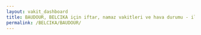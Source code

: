 ```yaml
---
layout: vakit_dashboard
title: BAUDOUR, BELCIKA için iftar, namaz vakitleri ve hava durumu - ilçe/eyalet seç
permalink: /BELCIKA/BAUDOUR/
---
```


<script type="text/javascript">
  var GLOBAL_COUNTRY = 'BELCIKA';
  var GLOBAL_CITY = 'BAUDOUR';
  var GLOBAL_STATE = '';
  var lat = 72;
  var lon = 21;
</script>
